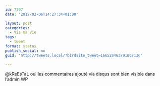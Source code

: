```yaml
---
id: 7297
date: '2012-02-06T14:27:34+01:00'

layout: post
categories:
  - Vis ma vie
tags:
  - tweet
format: status
publish_social: no
guid: 'http://tweets.local/?birdsite_tweet=166528463791067136'

---
```


@kReEsTaL oui les commentaires ajouté via disqus sont bien visible dans l’admin WP